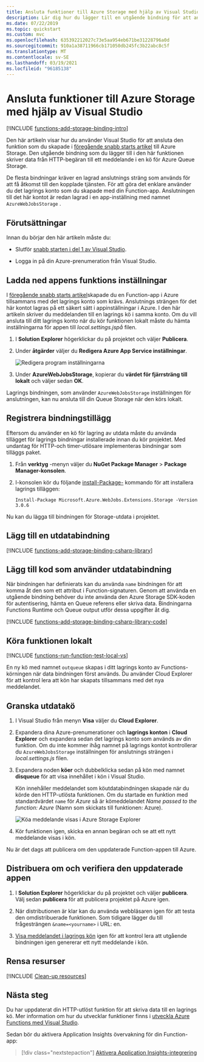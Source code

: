 ```yaml
---
title: Ansluta funktioner till Azure Storage med hjälp av Visual Studio
description: Lär dig hur du lägger till en utgående bindning för att ansluta dina C#-klass biblioteks funktioner till en Azure Storage kö med Visual Studio.
ms.date: 07/22/2019
ms.topic: quickstart
ms.custom: mvc
ms.openlocfilehash: 635392212027c73e5aa954eb671be31228796a0d
ms.sourcegitcommit: 910a1a38711966cb171050db245fc3b22abc8c5f
ms.translationtype: MT
ms.contentlocale: sv-SE
ms.lasthandoff: 03/19/2021
ms.locfileid: "96185138"
---
```

# <a name="connect-functions-to-azure-storage-using-visual-studio"></a>Ansluta funktioner till Azure Storage med hjälp av Visual Studio

[!INCLUDE [functions-add-storage-binding-intro](../../includes/functions-add-storage-binding-intro.md)]

Den här artikeln visar hur du använder Visual Studio för att ansluta den funktion som du skapade i [föregående snabb starts artikel] till Azure Storage. Den utgående bindning som du lägger till i den här funktionen skriver data från HTTP-begäran till ett meddelande i en kö för Azure Queue Storage. 

De flesta bindningar kräver en lagrad anslutnings sträng som används för att få åtkomst till den kopplade tjänsten. För att göra det enklare använder du det lagrings konto som du skapade med din Function-app. Anslutningen till det här kontot är redan lagrad i en app-inställning med namnet `AzureWebJobsStorage` .  

## <a name="prerequisites"></a>Förutsättningar

Innan du börjar den här artikeln måste du: 

 - Slutför [snabb starten i del 1 av Visual Studio](./functions-create-your-first-function-visual-studio.md). 

- Logga in på din Azure-prenumeration från Visual Studio.

## <a name="download-the-function-app-settings"></a>Ladda ned appens funktions inställningar

I [föregående snabb starts artikel](./create-first-function-vs-code-csharp.md)skapade du en Function-app i Azure tillsammans med det lagrings konto som krävs. Anslutnings strängen för det här kontot lagras på ett säkert sätt i appinställningar i Azure. I den här artikeln skriver du meddelanden till en lagrings kö i samma konto. Om du vill ansluta till ditt lagrings konto när du kör funktionen lokalt måste du hämta inställningarna för appen till *local.settings.jspå* filen. 

1. I **Solution Explorer** högerklickar du på projektet och väljer **Publicera**. 

1. Under **åtgärder** väljer du **Redigera Azure App Service inställningar**. 

    ![Redigera program inställningarna](media/functions-add-output-binding-storage-queue-vs/edit-app-settings.png)

1. Under **AzureWebJobsStorage**, kopierar du **värdet för fjärrsträng till** **lokalt** och väljer sedan **OK**. 

Lagrings bindningen, som använder `AzureWebJobsStorage` inställningen för anslutningen, kan nu ansluta till din Queue Storage när den körs lokalt.

## <a name="register-binding-extensions"></a>Registrera bindningstillägg

Eftersom du använder en kö för lagring av utdata måste du använda tillägget för lagrings bindningar installerade innan du kör projektet. Med undantag för HTTP-och timer-utlösare implementeras bindningar som tilläggs paket. 

1. Från **verktyg** -menyn väljer du **NuGet Package Manager**  >  **Package Manager-konsolen**. 

1. I-konsolen kör du följande [install-Package-](/nuget/tools/ps-ref-install-package) kommando för att installera lagrings tilläggen:

    ```Command
    Install-Package Microsoft.Azure.WebJobs.Extensions.Storage -Version 3.0.6
    ````

Nu kan du lägga till bindningen för Storage-utdata i projektet.

## <a name="add-an-output-binding"></a>Lägg till en utdatabindning

[!INCLUDE [functions-add-storage-binding-csharp-library](../../includes/functions-add-storage-binding-csharp-library.md)]

## <a name="add-code-that-uses-the-output-binding"></a>Lägg till kod som använder utdatabindning

När bindningen har definierats kan du använda `name` bindningen för att komma åt den som ett attribut i Function-signaturen. Genom att använda en utgående bindning behöver du inte använda den Azure Storage SDK-koden för autentisering, hämta en Queue referens eller skriva data. Bindningarna Functions Runtime och Queue output utför dessa uppgifter åt dig.

[!INCLUDE [functions-add-storage-binding-csharp-library-code](../../includes/functions-add-storage-binding-csharp-library-code.md)]

## <a name="run-the-function-locally"></a>Köra funktionen lokalt

[!INCLUDE [functions-run-function-test-local-vs](../../includes/functions-run-function-test-local-vs.md)]

En ny kö med namnet `outqueue` skapas i ditt lagrings konto av Functions-körningen när data bindningen först används. Du använder Cloud Explorer för att kontrol lera att kön har skapats tillsammans med det nya meddelandet.

## <a name="examine-the-output-queue"></a>Granska utdatakö

1. I Visual Studio från menyn **Visa** väljer du **Cloud Explorer**.

1. Expandera dina Azure-prenumerationer och **lagrings konton** i **Cloud Explorer** och expandera sedan det lagrings konto som används av din funktion. Om du inte kommer ihåg namnet på lagrings kontot kontrollerar du `AzureWebJobsStorage` inställningen för anslutnings strängen i *local.settings.js* filen.  

1. Expandera noden **köer** och dubbelklicka sedan på kön med namnet **disqueue** för att visa innehållet i kön i Visual Studio. 

   Kön innehåller meddelandet som köutdatabindningen skapade när du körde den HTTP-utlösta funktionen. Om du startade en funktion med standardvärdet `name` för *Azure* så är kömeddelandet *Name passed to the function: Azure* (Namn som skickats till funktionen: Azure).

    ![Köa meddelande visas i Azure Storage Explorer](./media/functions-add-output-binding-storage-queue-vs-code/function-queue-storage-output-view-queue.png)

1. Kör funktionen igen, skicka en annan begäran och se att ett nytt meddelande visas i kön.  

Nu är det dags att publicera om den uppdaterade Function-appen till Azure.

## <a name="redeploy-and-verify-the-updated-app"></a>Distribuera om och verifiera den uppdaterade appen

1. I **Solution Explorer** högerklickar du på projektet och väljer **publicera**. Välj sedan **publicera** för att publicera projektet på Azure igen.

1. När distributionen är klar kan du använda webbläsaren igen för att testa den omdistribuerade funktionen. Som tidigare lägger du till frågesträngen `&name=<yourname>` i URL: en.

1. [Visa meddelandet i lagrings kön](#examine-the-output-queue) igen för att kontrol lera att utgående bindningen igen genererar ett nytt meddelande i kön.

## <a name="clean-up-resources"></a>Rensa resurser

[!INCLUDE [Clean-up resources](../../includes/functions-quickstart-cleanup.md)]

## <a name="next-steps"></a>Nästa steg

Du har uppdaterat din HTTP-utlöst funktion för att skriva data till en lagrings kö. Mer information om hur du utvecklar funktioner finns i [utveckla Azure Functions med Visual Studio](functions-develop-vs.md).

Sedan bör du aktivera Application Insights övervakning för din Function-app:

> [!div class="nextstepaction"]
> [Aktivera Application Insights-integrering](configure-monitoring.md#add-to-an-existing-function-app)

[Azure Storage Explorer]: https://storageexplorer.com/
[föregående snabb starts artikel]: functions-create-your-first-function-visual-studio.md